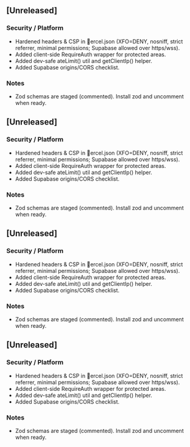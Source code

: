 ﻿## [Unreleased]
### Security / Platform
- Hardened headers & CSP in ercel.json (XFO=DENY, nosniff, strict referrer, minimal permissions; Supabase allowed over https/wss).
- Added client-side RequireAuth wrapper for protected areas.
- Added dev-safe ateLimit() util and getClientIp() helper.
- Added Supabase origins/CORS checklist.
### Notes
- Zod schemas are staged (commented). Install zod and uncomment when ready.
## [Unreleased]
### Security / Platform
- Hardened headers & CSP in ercel.json (XFO=DENY, nosniff, strict referrer, minimal permissions; Supabase allowed over https/wss).
- Added client-side RequireAuth wrapper for protected areas.
- Added dev-safe ateLimit() util and getClientIp() helper.
- Added Supabase origins/CORS checklist.
### Notes
- Zod schemas are staged (commented). Install zod and uncomment when ready.
## [Unreleased]
### Security / Platform
- Hardened headers & CSP in ercel.json (XFO=DENY, nosniff, strict referrer, minimal permissions; Supabase allowed over https/wss).
- Added client-side RequireAuth wrapper for protected areas.
- Added dev-safe ateLimit() util and getClientIp() helper.
- Added Supabase origins/CORS checklist.
### Notes
- Zod schemas are staged (commented). Install zod and uncomment when ready.
## [Unreleased]
### Security / Platform
- Hardened headers & CSP in ercel.json (XFO=DENY, nosniff, strict referrer, minimal permissions; Supabase allowed over https/wss).
- Added client-side RequireAuth wrapper for protected areas.
- Added dev-safe ateLimit() util and getClientIp() helper.
- Added Supabase origins/CORS checklist.
### Notes
- Zod schemas are staged (commented). Install zod and uncomment when ready.
